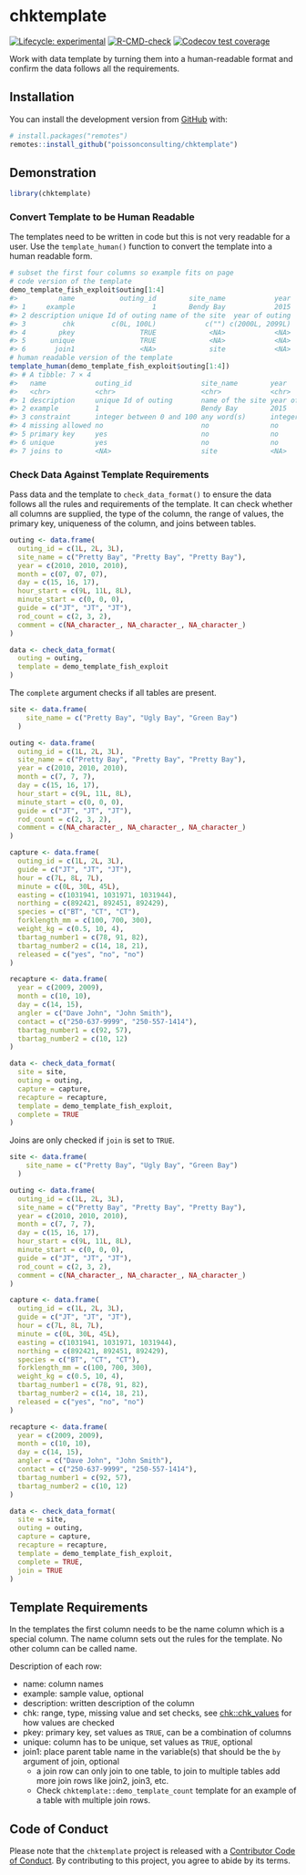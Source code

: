
<!-- README.md is generated from README.Rmd. Please edit that file -->

# chktemplate

<!-- badges: start -->

[![Lifecycle:
experimental](https://img.shields.io/badge/lifecycle-experimental-orange.svg)](https://lifecycle.r-lib.org/articles/stages.html#experimental)
[![R-CMD-check](https://github.com/poissonconsulting/chktemplate/actions/workflows/R-CMD-check.yaml/badge.svg)](https://github.com/poissonconsulting/chktemplate/actions/workflows/R-CMD-check.yaml)
[![Codecov test
coverage](https://codecov.io/gh/poissonconsulting/chktemplate/graph/badge.svg)](https://app.codecov.io/gh/poissonconsulting/chktemplate)
<!-- badges: end -->

Work with data template by turning them into a human-readable format and
confirm the data follows all the requirements.

## Installation

You can install the development version from
[GitHub](https://github.com/poissonconsulting/chktemplate) with:

``` r
# install.packages("remotes")
remotes::install_github("poissonconsulting/chktemplate")
```

## Demonstration

``` r
library(chktemplate)
```

### Convert Template to be Human Readable

The templates need to be written in code but this is not very readable
for a user. Use the `template_human()` function to convert the template
into a human readable form.

``` r
# subset the first four columns so example fits on page 
# code version of the template
demo_template_fish_exploit$outing[1:4]
#>          name           outing_id        site_name            year
#> 1     example                   1        Bendy Bay            2015
#> 2 description unique Id of outing name of the site  year of outing
#> 3         chk         c(0L, 100L)            c("") c(2000L, 2099L)
#> 4        pkey                TRUE             <NA>            <NA>
#> 5      unique                TRUE             <NA>            <NA>
#> 6       join1                <NA>             site            <NA>
# human readable version of the template
template_human(demo_template_fish_exploit$outing[1:4])
#> # A tibble: 7 × 4
#>   name            outing_id                 site_name        year               
#>   <chr>           <chr>                     <chr>            <chr>              
#> 1 description     unique Id of outing       name of the site year of outing     
#> 2 example         1                         Bendy Bay        2015               
#> 3 constraint      integer between 0 and 100 any word(s)      integer between 20…
#> 4 missing allowed no                        no               no                 
#> 5 primary key     yes                       no               no                 
#> 6 unique          yes                       no               no                 
#> 7 joins to        <NA>                      site             <NA>
```

### Check Data Against Template Requirements

Pass data and the template to `check_data_format()` to ensure the data
follows all the rules and requirements of the template. It can check
whether all columns are supplied, the type of the column, the range of
values, the primary key, uniqueness of the column, and joins between
tables.

``` r
outing <- data.frame(
  outing_id = c(1L, 2L, 3L),
  site_name = c("Pretty Bay", "Pretty Bay", "Pretty Bay"),
  year = c(2010, 2010, 2010),
  month = c(07, 07, 07),
  day = c(15, 16, 17),
  hour_start = c(9L, 11L, 8L),
  minute_start = c(0, 0, 0),
  guide = c("JT", "JT", "JT"),
  rod_count = c(2, 3, 2),
  comment = c(NA_character_, NA_character_, NA_character_)
)

data <- check_data_format(
  outing = outing,
  template = demo_template_fish_exploit
)
```

The `complete` argument checks if all tables are present.

``` r
site <- data.frame(
    site_name = c("Pretty Bay", "Ugly Bay", "Green Bay")
  )

outing <- data.frame(
  outing_id = c(1L, 2L, 3L),
  site_name = c("Pretty Bay", "Pretty Bay", "Pretty Bay"),
  year = c(2010, 2010, 2010),
  month = c(7, 7, 7),
  day = c(15, 16, 17),
  hour_start = c(9L, 11L, 8L),
  minute_start = c(0, 0, 0),
  guide = c("JT", "JT", "JT"),
  rod_count = c(2, 3, 2),
  comment = c(NA_character_, NA_character_, NA_character_)
)

capture <- data.frame(
  outing_id = c(1L, 2L, 3L),
  guide = c("JT", "JT", "JT"),
  hour = c(7L, 8L, 7L),
  minute = c(0L, 30L, 45L),
  easting = c(1031941, 1031971, 1031944),
  northing = c(892421, 892451, 892429),
  species = c("BT", "CT", "CT"),
  forklength_mm = c(100, 700, 300),
  weight_kg = c(0.5, 10, 4),
  tbartag_number1 = c(78, 91, 82),
  tbartag_number2 = c(14, 18, 21),
  released = c("yes", "no", "no")
)

recapture <- data.frame(
  year = c(2009, 2009),
  month = c(10, 10),
  day = c(14, 15),
  angler = c("Dave John", "John Smith"),
  contact = c("250-637-9999", "250-557-1414"),
  tbartag_number1 = c(92, 57),
  tbartag_number2 = c(10, 12)
)

data <- check_data_format(
  site = site,
  outing = outing,
  capture = capture,
  recapture = recapture,
  template = demo_template_fish_exploit,
  complete = TRUE
)
```

Joins are only checked if `join` is set to `TRUE`.

``` r
site <- data.frame(
    site_name = c("Pretty Bay", "Ugly Bay", "Green Bay")
  )

outing <- data.frame(
  outing_id = c(1L, 2L, 3L),
  site_name = c("Pretty Bay", "Pretty Bay", "Pretty Bay"),
  year = c(2010, 2010, 2010),
  month = c(7, 7, 7),
  day = c(15, 16, 17),
  hour_start = c(9L, 11L, 8L),
  minute_start = c(0, 0, 0),
  guide = c("JT", "JT", "JT"),
  rod_count = c(2, 3, 2),
  comment = c(NA_character_, NA_character_, NA_character_)
)

capture <- data.frame(
  outing_id = c(1L, 2L, 3L),
  guide = c("JT", "JT", "JT"),
  hour = c(7L, 8L, 7L),
  minute = c(0L, 30L, 45L),
  easting = c(1031941, 1031971, 1031944),
  northing = c(892421, 892451, 892429),
  species = c("BT", "CT", "CT"),
  forklength_mm = c(100, 700, 300),
  weight_kg = c(0.5, 10, 4),
  tbartag_number1 = c(78, 91, 82),
  tbartag_number2 = c(14, 18, 21),
  released = c("yes", "no", "no")
)

recapture <- data.frame(
  year = c(2009, 2009),
  month = c(10, 10),
  day = c(14, 15),
  angler = c("Dave John", "John Smith"),
  contact = c("250-637-9999", "250-557-1414"),
  tbartag_number1 = c(92, 57),
  tbartag_number2 = c(10, 12)
)

data <- check_data_format(
  site = site,
  outing = outing,
  capture = capture,
  recapture = recapture,
  template = demo_template_fish_exploit,
  complete = TRUE,
  join = TRUE
)
```

## Template Requirements

In the templates the first column needs to be the name column which is a
special column. The name column sets out the rules for the template. No
other column can be called name.

Description of each row:

- name: column names
- example: sample value, optional
- description: written description of the column
- chk: range, type, missing value and set checks, see
  [chk::chk_values](https://poissonconsulting.github.io/chk/reference/check_values.html)
  for how values are checked
- pkey: primary key, set values as `TRUE`, can be a combination of
  columns
- unique: column has to be unique, set values as `TRUE`, optional
- join1: place parent table name in the variable(s) that should be the
  `by` argument of join, optional
  - a join row can only join to one table, to join to multiple tables
    add more join rows like join2, join3, etc.
  - Check `chktemplate::demo_template_count` template for an example of
    a table with multiple join rows.

## Code of Conduct

Please note that the `chktemplate` project is released with a
[Contributor Code of
Conduct](https://contributor-covenant.org/version/2/0/CODE_OF_CONDUCT.html).
By contributing to this project, you agree to abide by its terms.
